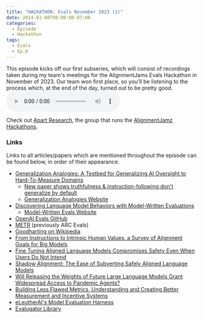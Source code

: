 ```yaml
---
title: "HACKATHON: Evals November 2023 (1)"
date: 2024-01-08T00:00:00-07:00
categories:
  - Episode
  - Hackathon
tags:
  - Evals
  - Ep.6
---
```


This episode kicks off our first subseries, which will consist of recordings taken during my team's meetings for the AlignmentJams Evals Hackathon in November of 2023. Our team won first place, so you'll be listening to the process which, at the end of the day, turned out to be pretty good.
<audio controls>
<source src="https://into-ai-safety.github.io/assets\audio\into-ai-safety_ep.6.mp3" type="audio/mp3">
</audio>

Check out <a href="https://apartresearch.com" target="_blank" rel="noreferrer noopener">Apart Research</a>, the group that runs the <a href="https://alignmentjam.com" target="_blank" rel="noreferrer noopener">AlignmentJamz Hackathons</a>.

### Links

Links to all articles/papers which are mentioned throughout the episode can be found below, in order of their appearance.
- <a href="https://arxiv.org/abs/2311.07723" target="_blank" rel="noreferrer noopener">Generalization Analogies: A Testbed for Generalizing AI Oversight to Hard-To-Measure Domains</a>
  - <a href="https://www.lesswrong.com/posts/Yio4nmD8JMttx9o9S/new-paper-shows-truthfulness-and-instruction-following-don-t" target="_blank" rel="noreferrer noopener">New paper shows truthfulness & instruction-following don't generalize by default</a>
  - <a href="https://joshuaclymer.github.io/generalization-analogies-website/" target="_blank" rel="noreferrer noopener">Generalization Analogies Website</a>
- <a href="https://arxiv.org/abs/2212.09251" target="_blank" rel="noreferrer noopener">Discovering Language Model Behaviors with Model-Written Evaluations</a>
  - <a href="https://www.evals.anthropic.com" target="_blank" rel="noreferrer noopener">Model-Written Evals Website</a>
- <a href="https://github.com/openai/evals/tree/main/evals/elsuite/make_me_say" target="_blank" rel="noreferrer noopener">OpenAI Evals GitHub</a>
- <a href="https://metr.org " target="_blank" rel="noreferrer noopener">METR</a> (previously ARC Evals)
- <a href="https://en.wikipedia.org/wiki/Goodhart%27s_law" target="_blank" rel="noreferrer noopener">Goodharting on Wikipedia</a>
- <a href="https://arxiv.org/abs/2308.12014" target="_blank" rel="noreferrer noopener">From Instructions to Intrinsic Human Values, a Survey of Alignment Goals for Big Models</a>
- <a href="https://arxiv.org/abs/2310.03693" target="_blank" rel="noreferrer noopener">Fine Tuning Aligned Language Models Compromises Safety Even When Users Do Not Intend</a>
- <a href="https://arxiv.org/abs/2310.02949" target="_blank" rel="noreferrer noopener">Shadow Alignment: The Ease of Subverting Safely Aligned Language Models</a>
- <a href="https://arxiv.org/abs/2310.18233" target="_blank" rel="noreferrer noopener">Will Releasing the Weights of Future Large Language Models Grant Widespread Access to Pandemic Agents?</a>
- <a href="https://www.sciencedirect.com/science/article/pii/S2666389923002210" target="_blank" rel="noreferrer noopener">Building Less Flawed Metrics, Understanding and Creating Better Measurement and Incentive Systems</a>
- <a href="https://github.com/EleutherAI/lm-evaluation-harness" target="_blank" rel="noreferrer noopener">eLeutherAI's Model Evaluation Harness</a>
- <a href="https://github.com/danbraunai/evalugator/tree/main" target="_blank" rel="noreferrer noopener">Evalugator Library</a>

<!-- end of the list -->
